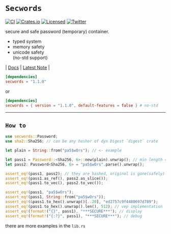 # `Secwords`

[![CI][ci-badge]][ci-url]
[![Crates.io][crates-badge]][crates-url]
[![Licensed][license-badge]][license-url]
[![Twitter][twitter-badge]][twitter-url]

[ci-badge]: https://github.com/just-do-halee/secwords/actions/workflows/ci.yml/badge.svg
[crates-badge]: https://img.shields.io/crates/v/secwords.svg?labelColor=383636
[license-badge]: https://img.shields.io/crates/l/secwords?labelColor=383636
[twitter-badge]: https://img.shields.io/twitter/follow/do_halee?style=flat&logo=twitter&color=4a4646&labelColor=333131&label=just-do-halee

[ci-url]: https://github.com/just-do-halee/secwords/actions
[twitter-url]: https://twitter.com/do_halee
[crates-url]: https://crates.io/crates/secwords
[license-url]: https://github.com/just-do-halee/secwords

secure and safe password (temporary) container.

* typed system
* memory safety
* unicode safety
<br>(no-std support)

| [Docs](https://docs.rs/secwords) | [Latest Note](https://github.com/just-do-halee/secwords/blob/main/CHANGELOG.md) |


```toml
[dependencies]
secwords = "1.1.0"
```

or

```toml
[dependencies]
secwords = { version = "1.1.0", default-features = false } # no-std
```

---


## `How to`
```rust
use secwords::Password;
use sha2::Sha256; // can be any hasher of dyn Digest `digest` crate

let plain = String::from("pa5$wOrs"); // <- example

let pass1 = Password::<Sha256, 6>::new(plain).unwrap(); // min length = 6
let pass2: Password<Sha256, 6> = "pa5$wOrs".parse().unwrap();

assert_eq!(pass1, pass2); // they are hashed, original is gone(safely)
assert_eq!(pass1.as_ref(), pass2.as_slice());
assert_eq!(pass1.to_vec(), pass2.to_vec());

assert_eq!(pass1, "pa5$wOrs");
assert_eq!(pass1, String::from("pa5$wOrs"));
assert_eq!(&pass1.to_hex().unwrap()[..20], "ed2757c9f4480697d789");
assert_eq!(pass1.to_hex().unwrap().len(), 512); // vep implementation
assert_eq!(format!("{}", pass1), "***SECURE***"); // display
assert_eq!(format!("{:?}", pass1), "***SECURE***"); // debug
```
there are more examples in the `lib.rs`
